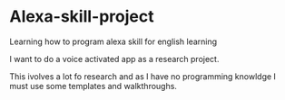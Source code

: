 # Alexa-skill-project
Learning how to program alexa skill for english learning

I want to do a voice activated app as a research project.

This ivolves a lot fo research and as I have no programming knowldge I must use some templates and walkthroughs.
